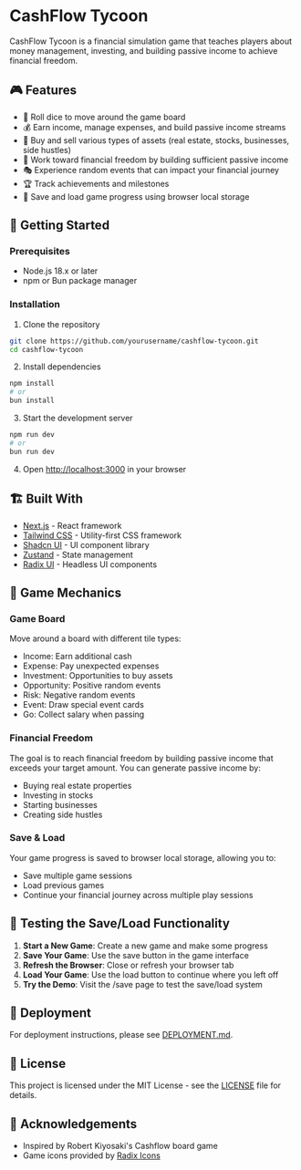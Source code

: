 # CashFlow Tycoon

CashFlow Tycoon is a financial simulation game that teaches players about money management, investing, and building passive income to achieve financial freedom.

## 🎮 Features

- 🎲 Roll dice to move around the game board
- 💰 Earn income, manage expenses, and build passive income streams
- 🏢 Buy and sell various types of assets (real estate, stocks, businesses, side hustles)
- 🎯 Work toward financial freedom by building sufficient passive income
- 🎭 Experience random events that can impact your financial journey
- 🏆 Track achievements and milestones
- 💾 Save and load game progress using browser local storage

## 🚀 Getting Started

### Prerequisites

- Node.js 18.x or later
- npm or Bun package manager

### Installation

1. Clone the repository
```bash
git clone https://github.com/yourusername/cashflow-tycoon.git
cd cashflow-tycoon
```

2. Install dependencies
```bash
npm install
# or
bun install
```

3. Start the development server
```bash
npm run dev
# or
bun run dev
```

4. Open [http://localhost:3000](http://localhost:3000) in your browser

## 🏗️ Built With

- [Next.js](https://nextjs.org/) - React framework
- [Tailwind CSS](https://tailwindcss.com/) - Utility-first CSS framework
- [Shadcn UI](https://ui.shadcn.com/) - UI component library
- [Zustand](https://github.com/pmndrs/zustand) - State management
- [Radix UI](https://www.radix-ui.com/) - Headless UI components

## 📱 Game Mechanics

### Game Board
Move around a board with different tile types:
- Income: Earn additional cash
- Expense: Pay unexpected expenses
- Investment: Opportunities to buy assets
- Opportunity: Positive random events
- Risk: Negative random events
- Event: Draw special event cards
- Go: Collect salary when passing

### Financial Freedom
The goal is to reach financial freedom by building passive income that exceeds your target amount. You can generate passive income by:
- Buying real estate properties
- Investing in stocks
- Starting businesses
- Creating side hustles

### Save & Load
Your game progress is saved to browser local storage, allowing you to:
- Save multiple game sessions
- Load previous games
- Continue your financial journey across multiple play sessions

## 🧪 Testing the Save/Load Functionality

1. **Start a New Game**: Create a new game and make some progress
2. **Save Your Game**: Use the save button in the game interface
3. **Refresh the Browser**: Close or refresh your browser tab
4. **Load Your Game**: Use the load button to continue where you left off
5. **Try the Demo**: Visit the /save page to test the save/load system

## 🚢 Deployment

For deployment instructions, please see [DEPLOYMENT.md](./DEPLOYMENT.md).

## 📝 License

This project is licensed under the MIT License - see the [LICENSE](LICENSE) file for details.

## 🙏 Acknowledgements

- Inspired by Robert Kiyosaki's Cashflow board game
- Game icons provided by [Radix Icons](https://icons.radix-ui.com/)
